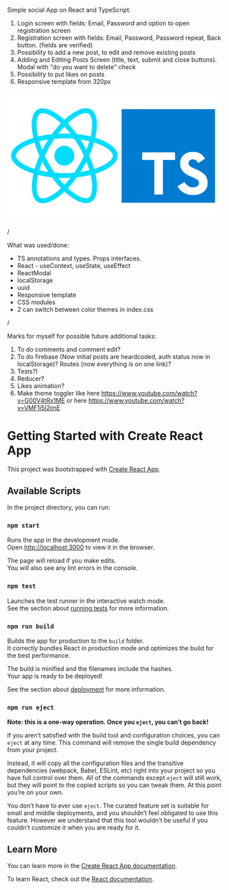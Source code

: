 Simple social App on React and TypeScript:

1. Login screen with fields: Email, Password and option to open registration screen
2. Registration screen with fields: Email, Password, Password repeat, Back button. (fields are verified)
3. Possibility to add a new post, to edit and remove existing posts
4. Adding and Editing Posts Screen (title, text, submit and close buttons). Modal with "do you want to delete" check
5. Possibility to put likes on posts
6. Responsive template from 320px

![Alt text](/src/img/react_ts.png?raw=true 'Optional Title')

/

What was used/done:

- TS annotations and types. Props interfaces.
- React - useContext, useState, useEffect
- ReactModal
- localStorage
- uuid
- Responsive template
- CSS modules
- 2 can switch between color themes in index.css

/

Marks for myself for possible future additional tasks:

1. To do comments and comment edit?
2. To do firebase (Now initial posts are heardcoded, auth status now in localStorage)? Routes (now everything is on one link)?
3. Tests?)
4. Reducer?
5. Likes animation?
6. Make theme toggler like here https://www.youtube.com/watch?v=G00V4tRx1ME or here https://www.youtube.com/watch?v=VMF1i5I2imE

# Getting Started with Create React App

This project was bootstrapped with [Create React App](https://github.com/facebook/create-react-app).

## Available Scripts

In the project directory, you can run:

### `npm start`

Runs the app in the development mode.\
Open [http://localhost:3000](http://localhost:3000) to view it in the browser.

The page will reload if you make edits.\
You will also see any lint errors in the console.

### `npm test`

Launches the test runner in the interactive watch mode.\
See the section about [running tests](https://facebook.github.io/create-react-app/docs/running-tests) for more information.

### `npm run build`

Builds the app for production to the `build` folder.\
It correctly bundles React in production mode and optimizes the build for the best performance.

The build is minified and the filenames include the hashes.\
Your app is ready to be deployed!

See the section about [deployment](https://facebook.github.io/create-react-app/docs/deployment) for more information.

### `npm run eject`

**Note: this is a one-way operation. Once you `eject`, you can’t go back!**

If you aren’t satisfied with the build tool and configuration choices, you can `eject` at any time. This command will remove the single build dependency from your project.

Instead, it will copy all the configuration files and the transitive dependencies (webpack, Babel, ESLint, etc) right into your project so you have full control over them. All of the commands except `eject` will still work, but they will point to the copied scripts so you can tweak them. At this point you’re on your own.

You don’t have to ever use `eject`. The curated feature set is suitable for small and middle deployments, and you shouldn’t feel obligated to use this feature. However we understand that this tool wouldn’t be useful if you couldn’t customize it when you are ready for it.

## Learn More

You can learn more in the [Create React App documentation](https://facebook.github.io/create-react-app/docs/getting-started).

To learn React, check out the [React documentation](https://reactjs.org/).
